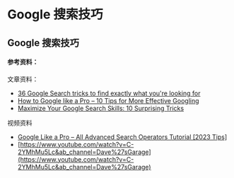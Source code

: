 # Google 搜索技巧


## Google 搜索技巧




#### 参考资料：
文章资料：

- [36 Google Search tricks to find exactly what you're looking for](https://zapier.com/blog/advanced-google-search-tricks)
- [How to Google like a Pro – 10 Tips for More Effective Googling](https://www.freecodecamp.org/news/how-to-google-like-a-pro-10-tips-for-effective-googling)
- [Maximize Your Google Search Skills: 10 Surprising Tricks](https://readmedium.com/zh/maximize-your-google-search-skills-10-surprising-tricks-921c16188f57)

视频资料
- [Google Like a Pro – All Advanced Search Operators Tutorial [2023 Tips]](https://www.youtube.com/watch?v=BRiNw490Eq0&ab_channel=freeCodeCamp.org)
- [https://www.youtube.com/watch?v=C-2YMhMu5Lc&ab_channel=Dave%27sGarage](https://www.youtube.com/watch?v=C-2YMhMu5Lc&ab_channel=Dave%27sGarage)



